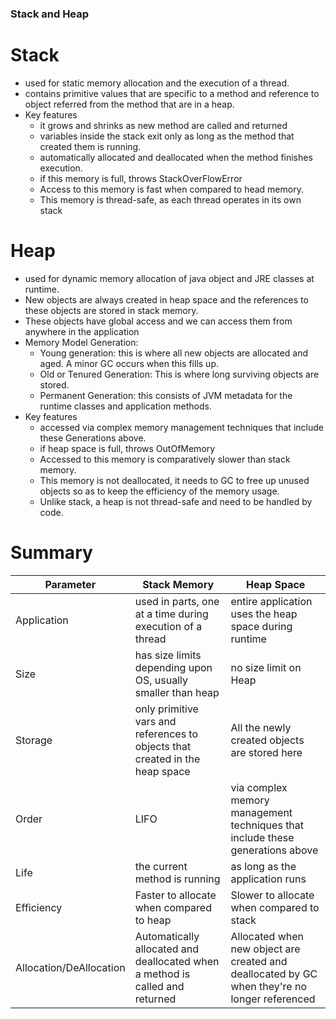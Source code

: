 ### Stack and Heap


# Stack
 * used for static memory allocation and the execution of a thread.
 * contains primitive values that are specific to a method and reference to object referred from the method that are in a heap.
 * Key features
   * it grows and shrinks as new method are called and returned
   * variables inside the stack exit only as long as the method that created them is running.
   * automatically allocated and deallocated when the method finishes execution.
   * if this memory is full, throws StackOverFlowError
   * Access to this memory is fast when compared to head memory.
   * This memory is thread-safe, as each thread operates in its own stack
# Heap
 * used for dynamic memory allocation of java object and JRE classes at runtime.
 * New objects are always created in heap space and the references to these objects are stored in stack memory.
 * These objects have global access and we can access them from anywhere in the application
 * Memory Model Generation:
   * Young generation: this is where all new objects are allocated and aged. A minor GC occurs when this fills up.
   * Old or Tenured Generation:  This is where long surviving objects are stored. 
   * Permanent Generation: this consists of JVM metadata for the runtime classes and application methods.
 * Key features
   * accessed via complex memory management techniques that include these Generations above.
   * if heap space is full, throws OutOfMemory
   * Accessed to this memory is comparatively slower than  stack memory.
   * This memory is not deallocated, it needs to GC to free up unused objects so as to keep the efficiency of the memory usage.
   * Unlike stack, a heap is not thread-safe and need to be handled by code.
# Summary

| Parameter               | Stack Memory                                                                 | Heap Space                                                                                    |
|-------------------------|------------------------------------------------------------------------------|-----------------------------------------------------------------------------------------------|
| Application             | used in parts, one at a time during execution of a thread                    | entire application uses the heap space during runtime                                         |
| Size                    | has size limits depending upon OS, usually smaller than heap                 | no size limit on Heap                                                                         |
| Storage                 | only primitive vars and references to objects that created in the heap space | All the newly created objects are stored here                                                 |
| Order                   | LIFO                                                                         | via complex memory management techniques that include these generations above                 |
| Life                    | the current method is running                                                | as long as the application runs                                                               |
| Efficiency              | Faster to allocate when compared to heap                                     | Slower to allocate when compared to stack                                                     |   
| Allocation/DeAllocation | Automatically allocated and deallocated when a method is called and returned | Allocated when new object are created and deallocated by GC when they're no longer referenced |
